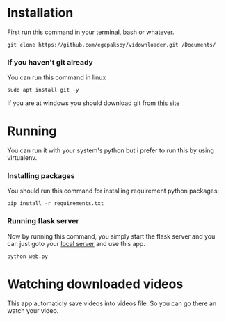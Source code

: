 # Installation
First run this command in your terminal, bash or whatever.

    git clone https://github.com/egepaksoy/vidownloader.git /Documents/
    
### If you haven't git already
You can run this command in linux

    sudo apt install git -y
    
If you are at windows you should download git from [this](https://git-scm.com/download/win)  site

# Running
You can run it with your system's python but i prefer to run this by using virtualenv.

### Installing packages
You should run this command for installing requirement python packages:

    pip install -r requirements.txt
    
### Running flask server
Now by running this command, you simply start the flask server and you can just goto your [local server](http://127.0.0.1:5000) and use this app.

    python web.py
    
# Watching downloaded videos
This app automaticly save videos into videos file. So you can go there an watch your video.
